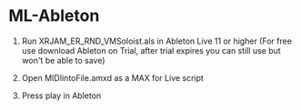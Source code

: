 # ML-Ableton

1. Run XRJAM_ER_RND_VMSoloist.als in Ableton Live 11 or higher 
(For free use download Ableton on Trial, after trial expires you can still use but won't be able to save)

2. Open MIDIintoFile.amxd as a MAX for Live script
3. Press play in Ableton 
